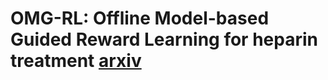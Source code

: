 # OMG-RL: Offline Model-based Guided Reward Learning for heparin treatment [arxiv](https://arxiv.org/abs/2409.13299)

